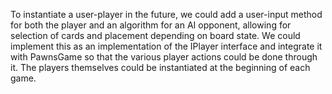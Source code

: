 To instantiate a user-player in the future, 
we could add a user-input method for both the player and an algorithm for an AI opponent, 
allowing for selection of cards and placement depending on board state. 
We could implement this as an implementation of the IPlayer interface and integrate
it with PawnsGame so that the various player actions could be done through it. 
The players themselves could be instantiated at the beginning of each game.